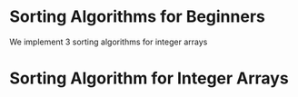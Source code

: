 # Sorting Algorithms for Beginners
We implement 3 sorting algorithms for integer arrays
# Sorting Algorithm for Integer Arrays
